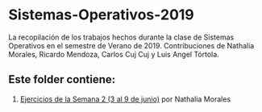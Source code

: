 # Sistemas-Operativos-2019
La recopilación de los trabajos hechos durante la clase de Sistemas Operativos en el semestre de Verano de 2019. Contribuciones de Nathalia Morales, Ricardo Mendoza, Carlos Cuj Cuj y Luis Angel Tórtola.


## Este folder contiene:

1. [Ejercicios de la Semana 2 (3 al 9 de junio)](https://github.com/nathsmo/Sistemas-Operativos-2019/blob/master/Repaso%20Semana%202%20Sistemas%20Operativos%202019.ipynb) por Nathalia Morales
